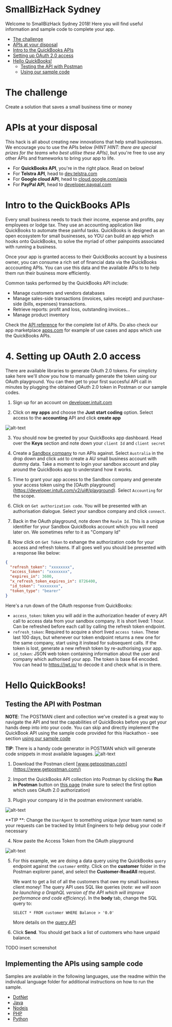 # SmallBizHack Sydney
Welcome to SmallBizHack Sydney 2018! Here you will find useful information and sample code to complete your app. 

* [The challenge](#the-challenge)
* [APIs at your disposal](#apis-at-your-disposal)
* [Intro to the QuickBooks APIs](#intro-to-the-quickbooks-apis)
* [Setting up OAuth 2.0 access](#setting-up-oauth-2.0-access)
* [Hello QuickBooks!](#hello-quickbooks!)
    *  [Testing the API with Postman](#testing-the-api-with-postman)
    *  [Using our sample code](#sample-code)

# The challenge
Create a solution that saves a small business time or money

# APIs at your disposal
This hack is all about creating new innovations that help small businesses. We encourage you to use the APIs below _(HINT HINT: there are special prizes for the teams who best utilise these APIs)_, but you're free to use any other APIs and frameworks to bring your app to life. 

* For **QuickBooks API**, you're in the right place. Read on below!
* For **Telstra API**, head to [dev.telstra.com](https://dev.telstra.com/)
* For **Google cloud API**, head to [cloud.google.com/apis](https://cloud.google.com/apis/)
* For **PayPal API**, head to [developer.paypal.com](https://developer.paypal.com/)

# Intro to the QuickBooks APIs
Every small business needs to track their income, expense and profits, pay employees or lodge tax. They use an accounting application like QuickBooks to automate these painful tasks. QuickBooks is designed as an open ecosystem for small businesses, so YOU can build an app which hooks onto QuickBooks, to solve the myriad of other painpoints associated with running a business. 

Once your app is granted access to their QuickBooks account by a business owner, you can consume a rich set of financial data via the QuickBooks acccounting APIs. You can use this data and the available  APIs to to help them run their business more efficiently. 

Common tasks performed by the QuickBooks API include:
* Manage customers and vendors databases 
* Manage sales-side transactions (invoices, sales receipt) and purchase-side (bills, expenses) transactions.
* Retrieve reports: profit and loss, outstanding invoices...
* Manage product inventory

Check the [API reference](https://developer.intuit.com/docs/api/accounting) for the complete list of APIs. Do also check our app marketplace [apps.com](https://www.apps.com) for example of use cases and apps which use the QuickBooks APIs.

# 4. Setting up OAuth 2.0 access

There are available libraries to generate OAuth 2.0 tokens. For simplicty sake here we'll show you how to manually generate the token using our OAuth playground. You can then get to your first succesful API call in minutes by plugging the obtained OAuth 2.0 token in Postman or our sample codes.

1. Sign up for an account on [​developer.intuit.com](​https://developer.intuit.com)

2. Click on **my apps** and choose the **Just start coding** option. Select access to the **accounting** API and click **create app**

![alt-text](https://github.com/jplemoussu/smallbizhack-sydney/blob/master/Images/create-app.png "create your QuickBooks app") 

3. You should now be greeted by your QuickBooks app dashboard. Head over the **Keys** section and note down your `client Id` and `client secret`

4. Create a [Sandbox company](https://developer.intuit.com/v2/ui#/sandbox) to run APIs against. Select `Australia` in the drop down and click `add` to create a AU small business account with dummy data. Take a moment to login your sandbox account and play around the QuickBooks app to understand how it works.

5. Time to grant your app access to the Sandbox company and generate your access token using the [OAuth playground] (https://developer.intuit.com/v2/ui#/playground). Select `Accounting` for the scope.

6. Click on `Get authorization code`. You will be presented with an authorisation dialogue. Select your sandbox company and click `connect`. 

7. Back in the OAuth playground, note down the `Realm Id`. This is a unique identifier for your Sandbox QuickBooks account which you will need later on.  We sometimes refer to it as "Company Id"

8. Now click on `Get Token` to exhange the authorization code for your access and refresh tokens. If all goes well you should be presented with a response like below:

```json
{
  "refresh_token": "xxxxxxxx",
  "access_token": "xxxxxxxx",
  "expires_in": 3600,
  "x_refresh_token_expires_in": 8726400,
  "id_token": "xxxxxxxx",
  "token_type": "bearer"
}
```

Here's a run down of the OAuth response from QuickBooks:

* `access_token`: token you will add in the authorization header of every API call to access data from your sandbox company. It is short lived: 1 hour. Can be refreshed before each call by calling the refresh token endpoint.
* `refresh_token`: Required to acquire a short lived `access token`. These last 100 days, but whenever our token endpoint returns a new one for the same company, start using it instead for subsequent calls. If the token is lost, generate a new refresh token by re-authorising your app.
* `id_token`: JSON web token containing information about the user and company which authorised your app. The token is base 64 encoded. You can head to https://jwt.io/ to decode it and check what is in there.

# Hello QuickBooks!

## Testing the API with Postman

 **NOTE**: The POSTMAN client and collection we've created is  a great way to navigate the API and test the capabilities of QuickBooks before you get your hands deep into into your code. You can skip and directly implement the QuickBook API using the sample code provided for this Hackathon - see section [using our sample code](#sample-code) 

**TIP**: There is a handy code generator in POSTMAN which will generate code snippets in most available laguages. ![alt-text](https://github.com/IntuitDeveloper/intuitdeveloper.github.io/blob/master/smallbizhack-sydney/Images/postman-code-snippets.jpg "Postman code snippets") 

1. Download the Postman client [www.getpostman.com](https://www.getpostman.com/)

2. Import the QuickBooks API collection into Postman by clicking the **Run in Postman** button on [this page](https://developer.intuit.com/docs/00_quickbooks_online/2_build/20_explore_the_quickbooks_online_api/20_postman) (make sure to select the first option which uses OAuth 2.0 authorization)

3. Plugin your company Id in the postman environment variable.

![alt-text](https://github.com/IntuitDeveloper/intuitdeveloper.github.io/blob/master/smallbizhack-sydney/Images/postman-variables.jpg "Postman environment variables") 

**TIP **: Change the `UserAgent` to something unique (your team name) so your requests can be tracked by Intuit Engineers to help debug your code if necessary

4. Now paste the Access Token from the OAuth playground 

![alt-text](https://github.com/IntuitDeveloper/intuitdeveloper.github.io/blob/master/smallbizhack-sydney/Images/postman-update-access-token.jpg "Postman access token") 


5. For this example, we are doing a data query using the QuickBooks `query` endpoint against the `customer` entity. Click on the **customer** folder in the Postman explorer panel, and select the **Customer-ReadAll** request.

    We want to get a list of all the customers that owe my small business client money! The query API uses SQL like queries (_note: we will soon be launching a GraphQL version of the API which will improve performance and code efficiency_). In the **body** tab, change the SQL query to:

    ```SELECT * FROM customer WHERE Balance > '0.0'```
 
    More details on the [query API](https://developer.intuit.com/docs/00_quickbooks_online/2_build/20_explore_the_quickbooks_online_api/50_data_queries)

6. Click **Send**. You should get back a list of customers who have unpaid balance.

TODO insert screenshot

## Implementing the APIs using sample code

Samples are available in the following languages, use the readme within the individual language folder for additional instructions on how to run the sample.
* [DotNet](dotnet)
* [Java](java)
* [Nodejs](nodejs)
* [PHP](php)
* [Python](python)











